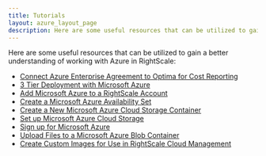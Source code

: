 ```yaml
---
title: Tutorials
layout: azure_layout_page
description: Here are some useful resources that can be utilized to gain a better understanding of working with Azure in the RightScale Cloud Management Dashboard.
---
```


Here are some useful resources that can be utilized to gain a better understanding of working with Azure in RightScale:

* [Connect Azure Enterprise Agreement to Optima for Cost Reporting](/clouds/azure/azure_connect_azure_enterprise_agreement_to_RightScale_for_cost_reporting.html)
* [3 Tier Deployment with Microsoft Azure](http://support.rightscale.com/09-Clouds/Microsoft_Azure/Tutorials/3_Tier_Deployment_with_Microsoft_Azure/index.html)
* [Add Microsoft Azure to a RightScale Account](http://support.rightscale.com/09-Clouds/Microsoft_Azure/Tutorials/Add_Microsoft_Azure_to_a_RightScale_Account/index.html)
* [Create a Microsoft Azure Availability Set](http://support.rightscale.com/09-Clouds/Microsoft_Azure/Tutorials/Create_a_Microsoft_Azure_Availability_Set/index.html)
* [Create a New Microsoft Azure Cloud Storage Container](http://support.rightscale.com/09-Clouds/Microsoft_Azure/Tutorials/Create_a_New_Microsoft_Azure_Cloud_Storage_(Blob)_Container/index.html)
* [Set up Microsoft Azure Cloud Storage](http://support.rightscale.com/09-Clouds/Microsoft_Azure/Tutorials/Set_up_Microsoft_Azure_Cloud_Storage/index.html)
* [Sign up for Microsoft Azure](http://support.rightscale.com/09-Clouds/Microsoft_Azure/Tutorials/Sign_up_for_Microsoft_Azure/index.html)
* [Upload Files to a Microsoft Azure Blob Container](http://support.rightscale.com/09-Clouds/Microsoft_Azure/Tutorials/Upload_Files_to_a_Microsoft_Azure_Blob_Container/index.html)
* [Create Custom Images for Use in RightScale Cloud Management](custom_images.html)
